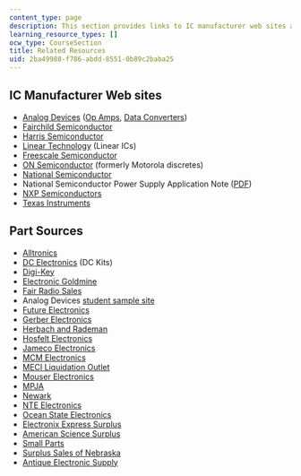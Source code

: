 ```yaml
---
content_type: page
description: This section provides links to IC manufacturer web sites and part sources.
learning_resource_types: []
ocw_type: CourseSection
title: Related Resources
uid: 2ba49988-f786-abdd-8551-0b89c2baba25
---
```


IC Manufacturer Web sites
-------------------------

*   [Analog Devices](http://www.analog.com/en/index.html) ([Op Amps](http://www.analog.com/en/products/amplifiers/adc-drivers/single-ended-amplifiers-op-amp.html), [Data Converters](http://www.analog.com/en/data-converters/products/index.html))
*   [Fairchild Semiconductor](http://www.fairchildsemi.com/)
*   [Harris Semiconductor](http://www.harris.com/)
*   [Linear Technology](http://www.linear.com/) (Linear ICs)
*   [Freescale Semiconductor](http://www.freescale.com/)
*   [ON Semiconductor](http://www.onsemi.com/) (formerly Motorola discretes)
*   [National Semiconductor](http://www.national.com/)
*   National Semiconductor Power Supply Application Note ([PDF](http://datasheet.octopart.com/LM555CN-National-Semiconductor-datasheet-5348896.pdf))
*   [NXP Semiconductors](http://www.nxp.com/)
*   [Texas Instruments](https://www.ti.com/)

Part Sources
------------

*   [Alltronics](http://www.alltronics.com/)
*   [DC Electronics](http://www.dcelectronics.com/) (DC Kits)
*   [Digi-Key](http://www.digikey.com/)
*   [Electronic Goldmine](http://www.goldmine-elec.com/)
*   [Fair Radio Sales](https://fairradio.com/)
*   Analog Devices [student sample site](https://form.analog.com/Form_Pages/corporate/parts.aspx)
*   [Future Electronics](http://www.futureelectronics.com/en/Pages/index.aspx)
*   [Gerber Electronics](http://www.gerberelec.com/)
*   [Herbach and Rademan](http://www.herbach.com/)
*   [Hosfelt Electronics](http://www.hosfelt.com/en-us/toc.html)
*   [Jameco Electronics](http://www.jameco.com/webapp/wcs/stores/servlet/StoreCatalogDisplay?langId=-1&krypto=6pWdQhy2AZPZ2sD8W5xEl6aJV6WqDHEGqOKNa%2FdOSS8VkO8HobaPcYvWFMPw5Vp7qy%2FnFHn40gLe%0D%0ApCUoyqn9Qw3Pd%2Fn5t2VDi7RTzDlqhwY%3D)
*   [MCM Electronics](https://www.newark.com/mcm-partnership?CMP=KNC-GUSA-BRAND-MCM&CMP=KNC-GUSA-BRAND-MCM&mckv=sFW3646CT_dc|pcrid|264163801632|plid||kword|mcm%20electronics|match|e|slid||product||pgrid|44542231102|ptaid|kwd-298063242177|&gclid=Cj0KCQiA8vSOBhCkARIsAGdp6RTQPpJV1srA5gzvEA6OcUbewkB5_MFgSqYkevDD3Tag20Y_tHOeMmIaAq_XEALw_wcB)
*   [MECI Liquidation Outlet](http://www.meci.com/)
*   [Mouser Electronics](http://in.mouser.com/)
*   [MPJA](http://www.mpja.com/)
*   [Newark](http://www.newark.com/)
*   [NTE Electronics](http://www.nteinc.com/)
*   [Ocean State Electronics](http://www.oselectronics.com/)
*   [Electronix Express Surplus](http://www.rsrelectronics.com/srp-indx.htm)
*   [American Science Surplus](http://www.sciplus.com/)
*   [Small Parts](http://www.smallparts.com/)
*   [Surplus Sales of Nebraska](http://www.surplussales.com/)
*   [Antique Electronic Supply](http://www.tubesandmore.com/)